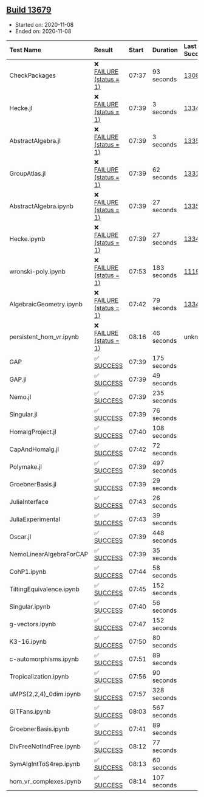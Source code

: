 ## [Build 13679](https://oscarci.mathematik.uni-kl.de/job/oscar/13679/)

* Started on: 2020-11-08
* Ended on: 2020-11-08

| Test Name    | Result | Start | Duration | Last Success | First Failure |
|:-------------|:-------|:------|:---------|:-------------|:--------------|
| CheckPackages | ❌ [FAILURE (status = 1)](https://oscarci.mathematik.uni-kl.de/job/oscar/13679/artifact/logs/build-13679/CheckPackages.log) | 07:37 | 93 seconds | [13085](https://oscarci.mathematik.uni-kl.de/job/oscar/13085/) | [13086](https://oscarci.mathematik.uni-kl.de/job/oscar/13086/) |
| Hecke.jl | ❌ [FAILURE (status = 1)](https://oscarci.mathematik.uni-kl.de/job/oscar/13679/artifact/logs/build-13679/Hecke.jl.log) | 07:39 | 3 seconds | [13341](https://oscarci.mathematik.uni-kl.de/job/oscar/13341/) | [13342](https://oscarci.mathematik.uni-kl.de/job/oscar/13342/) |
| AbstractAlgebra.jl | ❌ [FAILURE (status = 1)](https://oscarci.mathematik.uni-kl.de/job/oscar/13679/artifact/logs/build-13679/AbstractAlgebra.jl.log) | 07:39 | 3 seconds | [13355](https://oscarci.mathematik.uni-kl.de/job/oscar/13355/) | [13356](https://oscarci.mathematik.uni-kl.de/job/oscar/13356/) |
| GroupAtlas.jl | ❌ [FAILURE (status = 1)](https://oscarci.mathematik.uni-kl.de/job/oscar/13679/artifact/logs/build-13679/GroupAtlas.jl.log) | 07:39 | 62 seconds | [13311](https://oscarci.mathematik.uni-kl.de/job/oscar/13311/) | [13312](https://oscarci.mathematik.uni-kl.de/job/oscar/13312/) |
| AbstractAlgebra.ipynb | ❌ [FAILURE (status = 1)](https://oscarci.mathematik.uni-kl.de/job/oscar/13679/artifact/logs/build-13679/AbstractAlgebra.ipynb.log) | 07:39 | 27 seconds | [13355](https://oscarci.mathematik.uni-kl.de/job/oscar/13355/) | [13356](https://oscarci.mathematik.uni-kl.de/job/oscar/13356/) |
| Hecke.ipynb | ❌ [FAILURE (status = 1)](https://oscarci.mathematik.uni-kl.de/job/oscar/13679/artifact/logs/build-13679/Hecke.ipynb.log) | 07:39 | 27 seconds | [13341](https://oscarci.mathematik.uni-kl.de/job/oscar/13341/) | [13342](https://oscarci.mathematik.uni-kl.de/job/oscar/13342/) |
| wronski-poly.ipynb | ❌ [FAILURE (status = 1)](https://oscarci.mathematik.uni-kl.de/job/oscar/13679/artifact/logs/build-13679/wronski-poly.ipynb.log) | 07:53 | 183 seconds | [11192](https://oscarci.mathematik.uni-kl.de/job/oscar/11192/) | [11193](https://oscarci.mathematik.uni-kl.de/job/oscar/11193/) |
| AlgebraicGeometry.ipynb | ❌ [FAILURE (status = 1)](https://oscarci.mathematik.uni-kl.de/job/oscar/13679/artifact/logs/build-13679/AlgebraicGeometry.ipynb.log) | 07:42 | 79 seconds | [13341](https://oscarci.mathematik.uni-kl.de/job/oscar/13341/) | [13342](https://oscarci.mathematik.uni-kl.de/job/oscar/13342/) |
| persistent_hom_vr.ipynb | ❌ [FAILURE (status = 1)](https://oscarci.mathematik.uni-kl.de/job/oscar/13679/artifact/logs/build-13679/persistent_hom_vr.ipynb.log) | 08:16 | 46 seconds | unknown | unknown |
| GAP | ✅ [SUCCESS](https://oscarci.mathematik.uni-kl.de/job/oscar/13679/artifact/logs/build-13679/GAP.log) | 07:39 | 175 seconds |  |  |
| GAP.jl | ✅ [SUCCESS](https://oscarci.mathematik.uni-kl.de/job/oscar/13679/artifact/logs/build-13679/GAP.jl.log) | 07:39 | 49 seconds |  |  |
| Nemo.jl | ✅ [SUCCESS](https://oscarci.mathematik.uni-kl.de/job/oscar/13679/artifact/logs/build-13679/Nemo.jl.log) | 07:39 | 235 seconds |  |  |
| Singular.jl | ✅ [SUCCESS](https://oscarci.mathematik.uni-kl.de/job/oscar/13679/artifact/logs/build-13679/Singular.jl.log) | 07:39 | 76 seconds |  |  |
| HomalgProject.jl | ✅ [SUCCESS](https://oscarci.mathematik.uni-kl.de/job/oscar/13679/artifact/logs/build-13679/HomalgProject.jl.log) | 07:40 | 108 seconds |  |  |
| CapAndHomalg.jl | ✅ [SUCCESS](https://oscarci.mathematik.uni-kl.de/job/oscar/13679/artifact/logs/build-13679/CapAndHomalg.jl.log) | 07:42 | 72 seconds |  |  |
| Polymake.jl | ✅ [SUCCESS](https://oscarci.mathematik.uni-kl.de/job/oscar/13679/artifact/logs/build-13679/Polymake.jl.log) | 07:39 | 497 seconds |  |  |
| GroebnerBasis.jl | ✅ [SUCCESS](https://oscarci.mathematik.uni-kl.de/job/oscar/13679/artifact/logs/build-13679/GroebnerBasis.jl.log) | 07:39 | 29 seconds |  |  |
| JuliaInterface | ✅ [SUCCESS](https://oscarci.mathematik.uni-kl.de/job/oscar/13679/artifact/logs/build-13679/JuliaInterface.log) | 07:43 | 26 seconds |  |  |
| JuliaExperimental | ✅ [SUCCESS](https://oscarci.mathematik.uni-kl.de/job/oscar/13679/artifact/logs/build-13679/JuliaExperimental.log) | 07:43 | 39 seconds |  |  |
| Oscar.jl | ✅ [SUCCESS](https://oscarci.mathematik.uni-kl.de/job/oscar/13679/artifact/logs/build-13679/Oscar.jl.log) | 07:39 | 448 seconds |  |  |
| NemoLinearAlgebraForCAP | ✅ [SUCCESS](https://oscarci.mathematik.uni-kl.de/job/oscar/13679/artifact/logs/build-13679/NemoLinearAlgebraForCAP.log) | 07:39 | 35 seconds |  |  |
| CohP1.ipynb | ✅ [SUCCESS](https://oscarci.mathematik.uni-kl.de/job/oscar/13679/artifact/logs/build-13679/CohP1.ipynb.log) | 07:44 | 58 seconds |  |  |
| TiltingEquivalence.ipynb | ✅ [SUCCESS](https://oscarci.mathematik.uni-kl.de/job/oscar/13679/artifact/logs/build-13679/TiltingEquivalence.ipynb.log) | 07:45 | 152 seconds |  |  |
| Singular.ipynb | ✅ [SUCCESS](https://oscarci.mathematik.uni-kl.de/job/oscar/13679/artifact/logs/build-13679/Singular.ipynb.log) | 07:40 | 56 seconds |  |  |
| g-vectors.ipynb | ✅ [SUCCESS](https://oscarci.mathematik.uni-kl.de/job/oscar/13679/artifact/logs/build-13679/g-vectors.ipynb.log) | 07:47 | 152 seconds |  |  |
| K3-16.ipynb | ✅ [SUCCESS](https://oscarci.mathematik.uni-kl.de/job/oscar/13679/artifact/logs/build-13679/K3-16.ipynb.log) | 07:50 | 80 seconds |  |  |
| c-automorphisms.ipynb | ✅ [SUCCESS](https://oscarci.mathematik.uni-kl.de/job/oscar/13679/artifact/logs/build-13679/c-automorphisms.ipynb.log) | 07:51 | 89 seconds |  |  |
| Tropicalization.ipynb | ✅ [SUCCESS](https://oscarci.mathematik.uni-kl.de/job/oscar/13679/artifact/logs/build-13679/Tropicalization.ipynb.log) | 07:56 | 90 seconds |  |  |
| uMPS(2,2,4)_0dim.ipynb | ✅ [SUCCESS](https://oscarci.mathematik.uni-kl.de/job/oscar/13679/artifact/logs/build-13679/uMPS-2-2-4-_0dim.ipynb.log) | 07:57 | 328 seconds |  |  |
| GITFans.ipynb | ✅ [SUCCESS](https://oscarci.mathematik.uni-kl.de/job/oscar/13679/artifact/logs/build-13679/GITFans.ipynb.log) | 08:03 | 567 seconds |  |  |
| GroebnerBasis.ipynb | ✅ [SUCCESS](https://oscarci.mathematik.uni-kl.de/job/oscar/13679/artifact/logs/build-13679/GroebnerBasis.ipynb.log) | 07:41 | 89 seconds |  |  |
| DivFreeNotIndFree.ipynb | ✅ [SUCCESS](https://oscarci.mathematik.uni-kl.de/job/oscar/13679/artifact/logs/build-13679/DivFreeNotIndFree.ipynb.log) | 08:12 | 77 seconds |  |  |
| SymAlgIntToS4rep.ipynb | ✅ [SUCCESS](https://oscarci.mathematik.uni-kl.de/job/oscar/13679/artifact/logs/build-13679/SymAlgIntToS4rep.ipynb.log) | 08:13 | 60 seconds |  |  |
| hom_vr_complexes.ipynb | ✅ [SUCCESS](https://oscarci.mathematik.uni-kl.de/job/oscar/13679/artifact/logs/build-13679/hom_vr_complexes.ipynb.log) | 08:14 | 107 seconds |  |  |
